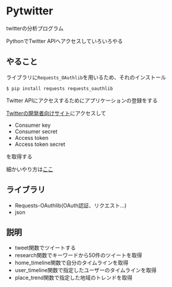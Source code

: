 # Pytwitter
twitterの分析プログラム

PythonでTwitter APIへアクセスしていろいろやる

## やること
ライブラリに`Requests_OAuthlib`を用いるため、それのインストール

`$ pip install requests requests_oauthlib`

Twitter APIにアクセスするためにアプリケーションの登録をする

[Twitterの開発者向けサイト](https://apps.twitter.com/app/new)にアクセスして
- Consumer key
- Consumer secret
- Access token
- Access token secret

を取得する

細かいやり方は[ここ](http://website-planner.com/twitter%E3%82%A2%E3%83%97%E3%83%AA%E3%82%B1%E3%83%BC%E3%82%B7%E3%83%A7%E3%83%B3%E3%81%AE%E4%BD%9C%E6%88%90%EF%BC%88consumer-key%E3%80%81consumer-secret%E3%80%81access-token%E3%80%81access-token-secret/)

## ライブラリ
- Requests-OAuthlib(OAuth認証、リクエスト...)
- json

## 説明
- tweet関数でツイートする
- research関数でキーワードから50件のツイートを取得
- home_timeline関数で自分のタイムラインを取得
- user_timeline関数で指定したユーザーのタイムラインを取得
- place_trend関数で指定した地域のトレンドを取得
